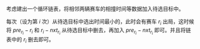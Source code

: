 考虑建出一个循环链表，将相邻两辆赛车的相撞时间等数据加入待选目标中。

每次（设为第 $i$ 次）从待选目标中选出时间最小的，此时会有赛车 $r_i$ 出局，这时候将 $pre_{r_i}-r_i$ 和 $r_i-nxt_{r_i}$ 从待选目标中删去，再加入 $pre_{r_i}-nxt_{r_i}$ 即可。并且将链表中的 $r_i$ 删去即可。